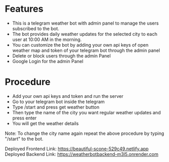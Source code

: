 # Features

- This is a telegram weather bot with admin panel to manage the users subscribed to the bot.
- The bot provides daily weather updates for the selected city to each user at 10:00 AM in the morning.
- You can customize the bot by adding your own api keys of open weather map and token of your telegram bot through the admin panel
- Delete or block users through the admin Panel
- Google Login for the admin Panel

# Procedure

- Add your own api keys and token and run the server
- Go to your telegram bot inside the telegram
- Type /start and press get weather button
- Then type the name of the city you want regular weather updates and press enter
- You will get the weather details

Note: To change the city name again repeat the above procedure by typing "/start" to the bot.

Deployed Frontend Link: https://beautiful-scone-529c49.netlify.app
Deployed Backend Link: https://weatherbotbackend-m3l5.onrender.com
